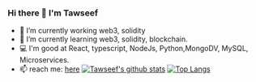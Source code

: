 ### Hi there 👋 I'm Tawseef

- 🔭 I’m currently working web3, solidity
- 🌱 I’m currently learning web3, solidity, blockchain.
- 💻 I'm good at React, typescript, NodeJs, Python,MongoDV, MySQL, Microservices.
- 📫 reach me: [here](https://twitter.com/NabiTowseef)
[![Tawseef's github stats](https://github-readme-stats.vercel.app/api?username=tawseefnabi)](https://github.com/anuraghazra/github-readme-stats)
[![Top Langs](https://github-readme-stats.vercel.app/api/top-langs/?username=tawseefnabi&layout=compact)](https://github.com/anuraghazra/github-readme-stats)

